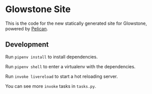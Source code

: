 # Glowstone Site

This is the code for the new statically generated site for Glowstone, powered by [Pelican](https://docs.getpelican.com/en/latest/).

## Development

Run `pipenv install` to install dependencies.

Run `pipenv shell` to enter a virtualenv with the dependencies.

Run `invoke livereload` to start a hot reloading server.

You can see more `invoke` tasks in `tasks.py`.
